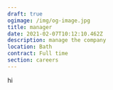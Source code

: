 ```yaml
---
draft: true
ogimage: /img/og-image.jpg
title: manager
date: 2021-02-07T10:12:10.462Z
description: manage the company
location: Bath
contract: Full time
section: careers
---
```

hi